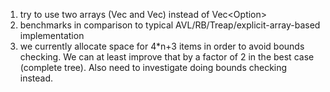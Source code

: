 
1. try to use two arrays (Vec<T> and Vec<bool>) instead of Vec<Option<T>>
1. benchmarks in comparison to typical AVL/RB/Treap/explicit-array-based implementation
1. we currently allocate space for 4*n+3 items in order to avoid bounds checking. We can at least improve that
   by a factor of 2 in the best case (complete tree). Also need to investigate doing bounds checking instead.
